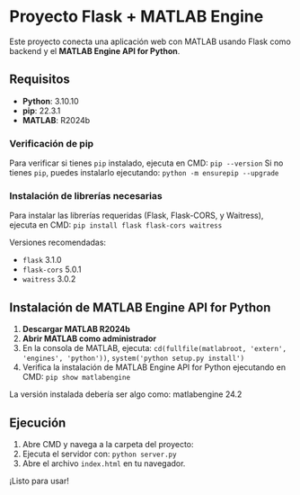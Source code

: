 # Proyecto Flask + MATLAB Engine

Este proyecto conecta una aplicación web con MATLAB usando Flask como backend y el **MATLAB Engine API for Python**.

## Requisitos

- **Python**: 3.10.10  
- **pip**: 22.3.1  
- **MATLAB**: R2024b

### Verificación de pip

Para verificar si tienes `pip` instalado, ejecuta en CMD: `pip --version`
Si no tienes `pip`, puedes instalarlo ejecutando: `python -m ensurepip --upgrade`

### Instalación de librerías necesarias

Para instalar las librerías requeridas (Flask, Flask-CORS, y Waitress), ejecuta en CMD: `pip install flask flask-cors waitress`

Versiones recomendadas:

- `flask` 3.1.0
- `flask-cors` 5.0.1
- `waitress` 3.0.2

## Instalación de MATLAB Engine API for Python

1. **Descargar MATLAB R2024b**
2. **Abrir MATLAB como administrador**
3. En la consola de MATLAB, ejecuta: `cd(fullfile(matlabroot, 'extern', 'engines', 'python'))`, `system('python setup.py install')`
4. Verifica la instalación de MATLAB Engine API for Python ejecutando en CMD: `pip show matlabengine`

La versión instalada debería ser algo como: matlabengine 24.2

## Ejecución

1. Abre CMD y navega a la carpeta del proyecto:
2. Ejecuta el servidor con: `python server.py`
3. Abre el archivo `index.html` en tu navegador.

¡Listo para usar!

